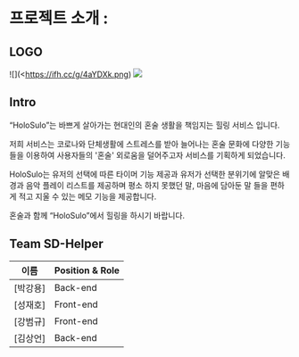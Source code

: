 # 프로젝트 소개 :

## LOGO

![](<https://ifh.cc/g/4aYDXk.png)
![](https://ifh.cc/g/Z9s0R4.jpg)

## Intro

“HoloSulo”는 바쁘게 살아가는 현대인의 혼술 생활을 책임지는 힐링 서비스 입니다.

저희 서비스는 코로나와 단체생활에 스트레스를 받아 늘어나는 혼술 문화에
다양한 기능들을 이용하여 사용자들의 '혼술' 외로움을 덜어주고자 서비스를 기획하게 되었습니다.

HoloSulo는 유저의 선택에 따른 타이머 기능 제공과
유저가 선택한 분위기에 알맞은 배경과 음악 플레이 리스트를 제공하며
평소 하지 못했던 말, 마음에 담아둔 말 들을 편하게 적고 지울 수 있는 메모 기능을 제공합니다.   

혼술과 함께 “HoloSulo”에서 힐링을 하시기 바랍니다.


## Team SD-Helper

| 이름     | Position & Role |
| -------- | --------------- |
| [박강용] | Back-end   |
| [성재호] | Front-end  |
| [강범규] | Front-end  |
| [김상언] | Back-end   |
